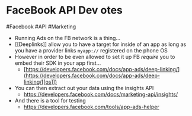 
# FaceBook API Dev otes
#Facebook #API #Marketing
- Running Ads on the FB network is a thing...
- [[Deeplinks]] allow you to have a target for inside of an app as long as you have a provider links `myapp://` registered on the phone OS
- However in order to be even allowed to set it up FB _require_ you to embed their SDK in your app first... 
	- [https://developers.facebook.com/docs/app-ads/deep-linking/](https://developers.facebook.com/docs/app-ads/deep-linking/[[os]])
- You can then extract out your data using the insights API
	- https://developers.facebook.com/docs/marketing-api/insights/
- And there is a tool for testing
	- https://developers.facebook.com/tools/app-ads-helper